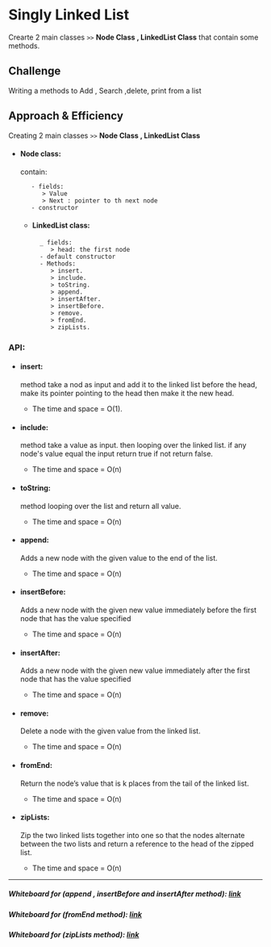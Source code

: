 # Singly Linked List
<!-- Short summary or background information -->
Crearte 2 main classes `>>` **Node Class , LinkedList Class** that contain some methods.
## Challenge
<!-- Description of the challenge -->
Writing a methods to Add , Search ,delete, print from a list

## Approach & Efficiency
<!-- What approach did you take? Why? What is the Big O space/time for this approach? -->

Creating 2 main classes `>>` **Node Class , LinkedList Class**

* #### Node class:

  contain:

         - fields:
            > Value
            > Next : pointer to th next node
         - constructor

  * #### LinkedList class:
          _ fields:
             > head: the first node
          - default constructor
          - Methods:
             > insert.
             > include.
             > toString.
             > append.
             > insertAfter.
             > insertBefore.
             > remove.
             > fromEnd.
             > zipLists.
### API:

* #### insert:

  method take a nod as input and add it to the linked list before the head,
make its pointer pointing to the head then make it the new head.

  * The time and space = O(1).

* #### include:

  method take a value as input. then looping over the linked list.
if any node's value equal the input return true if not return false.

  * The time and space = O(n)

* #### toString:

  method looping over the list and return all value.

    * The time and space = O(n)


* #### append:

    Adds a new node with the given value to the end of the list.

   * The time and space = O(n)

* #### insertBefore:

     Adds a new node with the given new value immediately before the first node that has the value specified

   * The time and space = O(n)

* #### insertAfter:

  Adds a new node with the given new value immediately after the first node that has the value specified

  * The time and space = O(n)

* #### remove:

  Delete a node with the given value from the linked list.


  * The time and space = O(n)


* #### fromEnd:
  Return the node’s value that is k places from the tail of the linked list.

  * The time and space = O(n)

* #### zipLists:
  Zip the two linked lists together into one so that the nodes alternate between the two lists and return a reference to the head of the zipped list.
  * The time and space = O(n)


---
##### Whiteboard for (append , insertBefore and insertAfter method): [link](https://github.com/Hiba-Almade/data-structures-and-algorithms/tree/main/java/linkedList/challenge6)

##### Whiteboard for (fromEnd method): [link](https://github.com/Hiba-Almade/data-structures-and-algorithms/tree/main/java/linkedList/challenge7)

##### Whiteboard for (zipLists method): [link](https://github.com/Hiba-Almade/data-structures-and-algorithms/tree/main/java/linkedList/challenge8)


